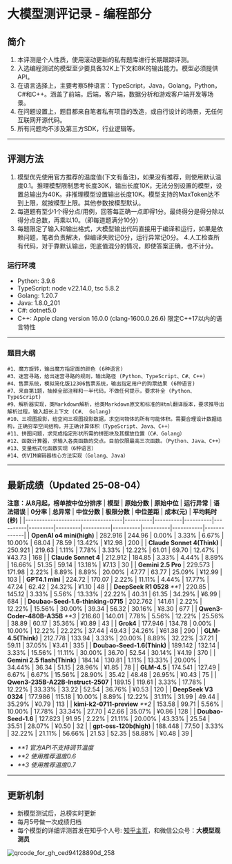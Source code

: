 
# 大模型测评记录 - 编程部分

## 简介
1. 本评测是个人性质，使用滚动更新的私有题库进行长期跟踪评测。
2. 入选编程测试的模型至少要具备32K上下文和8K的输出能力。模型必须提供API。
3. 在语言选择上，主要考察5种语言：TypeScript，Java，Golang，Python，C#和C++。涵盖了前端，后端，客户端，数据分析和游戏客户端开发等场景。
4. 在问题设置上，题目都来自笔者私有项目的改造，或自行设计的场景，无任何互联网开源代码。
5. 所有问题均不涉及第三方SDK，行业逻辑等。

---

## 评测方法
1. 模型优先使用官方推荐的温度值(下文有备注)，如果没有推荐，则使用默认温度0.1。推理模型限制思考长度30K，输出长度10K，无法分别设置的模型，设置总输出为40K。非推理模型设置输出长度10K。模型支持的MaxToken达不到上限，就按模型上限。其他参数按模型默认。
2. 每道题有至少1个得分点/用例，回答每正确一点即得1分。最终得分是得分除以得分点总数，再乘以10。（即每道题满分10分）
3. 每题限定了输入和输出格式，大模型输出代码直接用于编译和运行，如果是依赖问题，笔者负责解决，但编译失败记0分，运行异常记0分。
4.人工检查所有代码，对于靠默认输出，兜底值混分的情况，即使答案正确，也不计分。

### 运行环境
* Python: 3.9.6
* TypeScript: node v22.14.0,  tsc  5.8.2
* Golang: 1.20.7
* Java: 1.8.0_201
* C#: dotnet5.0
* C++: Apple clang version 16.0.0 (clang-1600.0.26.6) 限定C++17以内的语言特性
---
### 题目大纲
```
#1、魔方旋转，输出魔方指定面的颜色 (6种语言)
#3、迷宫寻路，给出迷宫寻路的规则，输出路径 (Python、TypeScript、C#、C++)
#4、售票系统，模拟简化版12306售票系统，输出指定用户的购票结果 (6种语言)
#7、来自第1题，抽掉全部注释和一半代码，不做任何提示，要求补全 (Python、TypeScript)
#9、解析器实现，类Markdown解析，给类Markdown原文和标准的Html翻译版本，要求推导出解析过程，输入超长上下文 (C#、 Golang)
#10、三视图投影，给空间三视图投影数据，求空间物体的所有可能体积。需要合理设计数据结构，正确穷举空间结构，并正确计算体积（TypeScript、Java、C++）
#11、拼图问题，求完成指定形状所需的拼图块及其摆放位置（C#、Golang）
#12、函数计算器，求输入各类函数的交点。目前仅限最高三次函数。（Python、Java、C++）
#13、变量格式化函数实现（6种语言）
#14、仿VIM编辑器核心方法实现（Golang、Java）
```
---
## 最新成绩（Updated 25-08-04）
**注意：从8月起，榜单按中位分排序**
| **模型**                            | **原始分数** | **原始中位** | **运行异常** | **语法错误** | **0分率** | **总异常** | **中位分数** | **极限分数** | **中位差距** | **成本(元)** | **平均耗时(秒)** |
|-----------------------------------|----------|----------|----------|----------|---------|---------|----------|----------|----------|-----------|-------------|
| **OpenAI o4 mini(high)**          | 282.916  | 244.96   | 0.00%    | 3.33%    | 6.67%   | 10.00%  | 68.04    | 78.59    | 13.42%   | ¥12.98    | 200         |
| **Claude Sonnet 4(Think)**        | 250.921  | 219.63   | 1.11%    | 7.78%    | 3.33%   | 12.22%  | 61.01    | 69.70    | 12.47%   | ¥43.73    | 168         |
| **Claude Sonnet 4**               | 212.912  | 184.85   | 3.33%    | 4.44%    | 8.89%   | 16.66%  | 51.35    | 59.14    | 13.18%   | ¥7.13     | 30          |
| **Gemini 2.5 Pro**                | 229.573  | 171.98   | 2.22%    | 8.89%    | 8.89%   | 20.00%  | 47.77    | 63.77    | 25.09%   | ¥12.99    | 103         |
| **GPT4.1 mini**                   | 224.72   | 170.07   | 2.22%    | 11.11%   | 4.44%   | 17.77%  | 47.24    | 62.42    | 24.32%   | ¥1.10     | 48          |
| **DeepSeek R1 0528**    _**1_          | 220.85   | 145.12   | 3.33%    | 5.56%    | 13.33%  | 22.22%  | 40.31    | 61.35    | 34.29%   | ¥6.99     | 684         |
| **Doubao-Seed-1.6-thinking-0715** | 202.762  | 141.61   | 2.22%    | 12.22%   | 15.56%  | 30.00%  | 39.34    | 56.32    | 30.16%   | ¥8.30     | 677         |
| **Qwen3-Coder-480B-A35B** _**3_         | 216.60   | 140.01   | 7.78%    | 5.56%    | 12.22%  | 25.56%  | 38.89    | 60.17    | 35.36%   | ¥0.89     | 43          |
| **Grok4**                         | 177.946  | 134.78   | 0.00%    | 10.00%   | 12.22%  | 22.22%  | 37.44    | 49.43    | 24.26%   | ¥61.38    | 290         |
| **GLM-4.5(Think)**                | 212.778  | 133.94   | 3.33%    | 20.00%   | 8.89%   | 32.22%  | 37.21    | 59.11    | 37.05%   | ¥3.41     | 335         |
| **Doubao-Seed-1.6(Think)**        | 189.142  | 132.14   | 3.33%    | 15.56%   | 11.11%  | 30.00%  | 36.70    | 52.54    | 30.14%   | ¥4.19     | 370         |
| **Gemini 2.5 flash(Think)**       | 184.14   | 130.81   | 1.11%    | 13.33%   | 20.00%  | 34.44%  | 36.34    | 51.15    | 28.96%   | ¥1.85     | 78          |
| **GLM-4.5**                       | 174.541  | 127.49   | 6.67%    | 6.67%    | 15.56%  | 28.90%  | 35.42    | 48.48    | 26.95%   | ¥0.43     | 75          |
| **Qwen3-235B-A22B-Instruct-2507** | 189.15   | 119.61   | 3.33%    | 17.78%   | 12.22%  | 33.33%  | 33.22    | 52.54    | 36.76%   | ¥0.53     | 120         |
| **DeepSeek V3 0324**              | 177.986  | 115.18   | 10.00%   | 8.89%    | 12.22%  | 31.11%  | 31.99    | 49.44    | 35.29%   | ¥0.79     | 113         |
| **kimi-k2-0711-preview**  _**2_        | 153.58   | 99.71    | 5.56%    | 10.00%   | 17.78%  | 33.34%  | 27.70    | 42.66    | 35.07%   | ¥0.86     | 128         |
| **Doubao-Seed-1.6**               | 127.823  | 91.95    | 2.22%    | 21.11%   | 20.00%  | 43.33%  | 25.54    | 35.51    | 28.07%   | ¥0.50     | 32          |
| **gpt-oss-120b(high)** | 188.448 | 77.50 | 3.33% | 32.22% | 21.11% | 56.66% | 21.53 | 52.35 | 58.88% | ¥0.48 | 39 |

* _**1 官方API不支持调节温度_
* _**2 使用推荐温度0.6_
* _**3 使用推荐温度0.7_
---

## 更新机制
* 新模型测试后，总榜实时更新
* 每月5号做一次成绩归档
* 每个模型的详细评测首发在知乎个人号: [知乎主页](https://www.zhihu.com/people/toyama)，和微信公众号：**大模型观测员**

![qrcode_for_gh_ced94128890d_258](https://github.com/user-attachments/assets/c624c1db-7821-4f45-98da-5fac0bc34f4d)



